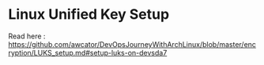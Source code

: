 # Linux Unified Key Setup
Read  here : https://github.com/awcator/DevOpsJourneyWithArchLinux/blob/master/encryption/LUKS_setup.md#setup-luks-on-devsda7 
